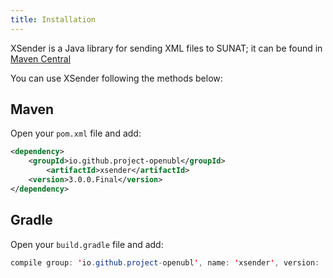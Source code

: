 ```yaml
---
title: Installation
---
```


XSender is a Java library for sending XML files to SUNAT; it can be found in [Maven Central](https://mvnrepository.com/artifact/io.github.project-openubl/xsender)

You can use XSender following the methods below:

## Maven

Open your `pom.xml` file and add:

```xml
<dependency>
    <groupId>io.github.project-openubl</groupId>
        <artifactId>xsender</artifactId>
    <version>3.0.0.Final</version>
</dependency>
```

## Gradle

Open your `build.gradle` file and add:

```java
compile group: 'io.github.project-openubl', name: 'xsender', version: '3.0.0.Final'
```

